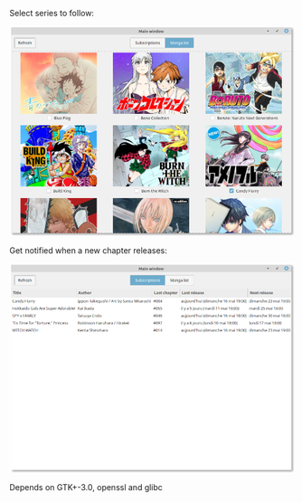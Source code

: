 Select series to follow:

![Screenshot of manga list](./doc/screenshot4.png)

Get notified when a new chapter releases:

![Screenshot of subscriptions](./doc/screenshot3.png)

Depends on GTK+-3.0, openssl and glibc
